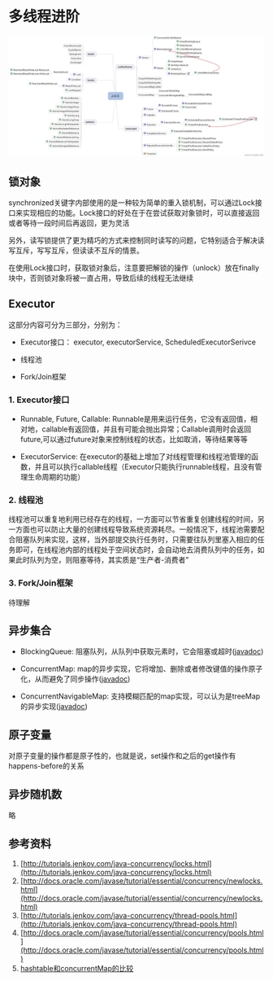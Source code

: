 # 多线程进阶

![juc-framework](https://github.com/Essviv/images/blob/master/juc-framework.png?raw=true)

## 锁对象

synchronized关键字内部使用的是一种较为简单的重入锁机制，可以通过Lock接口来实现相应的功能。Lock接口的好处在于在尝试获取对象锁时，可以直接返回或者等待一段时间后再返回，更为灵活

另外，读写锁提供了更为精巧的方式来控制同时读写的问题，它特别适合于解决读写互斥，写写互斥，但读读不互斥的情景。

在使用Lock接口时，获取锁对象后，注意要把解锁的操作（unlock）放在finally块中，否则锁对象将被一直占用，导致后续的线程无法继续

## Executor

这部分内容可分为三部分，分别为： 

* Executor接口： executor, executorService, ScheduledExecutorSerivce

* 线程池

* Fork/Join框架

### 1. Executor接口
* Runnable, Future, Callable: Runnable是用来运行任务，它没有返回值，相对地，callable有返回值，并且有可能会抛出异常；Callable调用时会返回future,可以通过future对象来控制线程的状态，比如取消，等待结果等等

* ExecutorService: 在executor的基础上增加了对线程管理和线程池管理的函数，并且可以执行callable线程（Executor只能执行runnable线程，且没有管理生命周期的功能）

### 2. 线程池
线程池可以重复地利用已经存在的线程，一方面可以节省重复创建线程的时间，另一方面也可以防止大量的创建线程导致系统资源耗尽。一般情况下，线程池需要配合阻塞队列来实现，这样，当外部提交执行任务时，只需要往队列里塞入相应的任务即可，在线程池内部的线程处于空间状态时，会自动地去消费队列中的任务，如果此时队列为空，则阻塞等待，其实质是“生产者-消费者”

### 3. Fork/Join框架
待理解

## 异步集合
* BlockingQueue: 阻塞队列，从队列中获取元素时，它会阻塞或超时([javadoc](https://docs.oracle.com/javase/8/docs/api/java/util/concurrent/BlockingQueue.html))

* ConcurrentMap: map的异步实现，它将增加、删除或者修改键值的操作原子化，从而避免了同步操作([javadoc](https://docs.oracle.com/javase/8/docs/api/java/util/concurrent/ConcurrentMap.html))

* ConcurrentNavigableMap: 支持模糊匹配的map实现，可以认为是treeMap的异步实现([javadoc](https://docs.oracle.com/javase/8/docs/api/java/util/concurrent/ConcurrentNavigableMap.html))

## 原子变量
对原子变量的操作都是原子性的，也就是说，set操作和之后的get操作有happens-before的关系

## 异步随机数
略

## 参考资料 
1. [http://tutorials.jenkov.com/java-concurrency/locks.html](http://tutorials.jenkov.com/java-concurrency/locks.html)
2. [http://docs.oracle.com/javase/tutorial/essential/concurrency/newlocks.html](http://docs.oracle.com/javase/tutorial/essential/concurrency/newlocks.html)
3. [http://tutorials.jenkov.com/java-concurrency/thread-pools.html](http://tutorials.jenkov.com/java-concurrency/thread-pools.html)
4. [http://docs.oracle.com/javase/tutorial/essential/concurrency/pools.html](http://docs.oracle.com/javase/tutorial/essential/concurrency/pools.html)
5. [hashtable和concurrentMap的比较](https://web.archive.org/web/20140604083201/http://www.codercorp.com/blog/java/why-concurrenthashmap-is-better-than-hashtable-and-just-as-good-hashmap.html)

